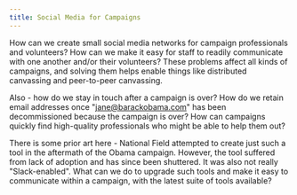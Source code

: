 ```yaml
---
title: Social Media for Campaigns
---
```


How can we create small social media networks for campaign professionals and volunteers? How can we make it easy for staff to readily communicate with one another and/or their volunteers? These problems affect all kinds of campaigns, and solving them helps enable things like distributed canvassing and peer-to-peer canvassing.

Also - how do we stay in touch after a campaign is over? How do we retain email addresses once "jane@barackobama.com" has been decommissioned because the campaign is over? How can campaigns quickly find high-quality professionals who might be able to help them out?

There is some prior art here - National Field attempted to create just such a tool in the aftermath of the Obama campaign. However, the tool suffered from lack of adoption and has since been shuttered. It was also not really "Slack-enabled". What can we do to upgrade such tools and make it easy to communicate within a campaign, with the latest suite of tools available?